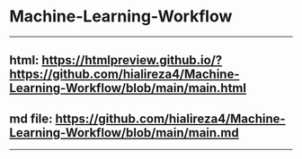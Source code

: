 # Machine-Learning-Workflow
----------------------------------------------------------------------------------------------------------
## html:  https://htmlpreview.github.io/?https://github.com/hialireza4/Machine-Learning-Workflow/blob/main/main.html

## md file: https://github.com/hialireza4/Machine-Learning-Workflow/blob/main/main.md
----------------------------------------------------------------------------------------------------------

